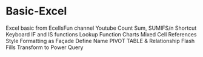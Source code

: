 # Basic-Excel
Excel basic from EcelIsFun channel Youtube
Count
Sum, SUMIFS/n
Shortcut Keyboard
IF and IS functions
Lookup Function
Charts
Mixed Cell References
Style Formatting as Façade
Define Name
PIVOT TABLE & Relationship
Flash Fills
Transform to Power Query

